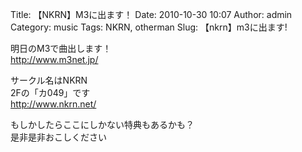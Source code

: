 Title: 【NKRN】M3に出ます！
Date: 2010-10-30 10:07
Author: admin
Category: music
Tags: NKRN, otherman
Slug: 【nkrn】m3に出ます!

明日のM3で曲出します！  
http://www.m3net.jp/

サークル名はNKRN  
2Fの「カ049」です  
http://www.nkrn.net/

もしかしたらここにしかない特典もあるかも？  
是非是非おこしください
